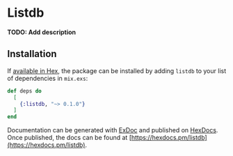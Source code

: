 # Listdb

**TODO: Add description**

## Installation

If [available in Hex](https://hex.pm/docs/publish), the package can be installed
by adding `listdb` to your list of dependencies in `mix.exs`:

```elixir
def deps do
  [
    {:listdb, "~> 0.1.0"}
  ]
end
```

Documentation can be generated with [ExDoc](https://github.com/elixir-lang/ex_doc)
and published on [HexDocs](https://hexdocs.pm). Once published, the docs can
be found at [https://hexdocs.pm/listdb](https://hexdocs.pm/listdb).

